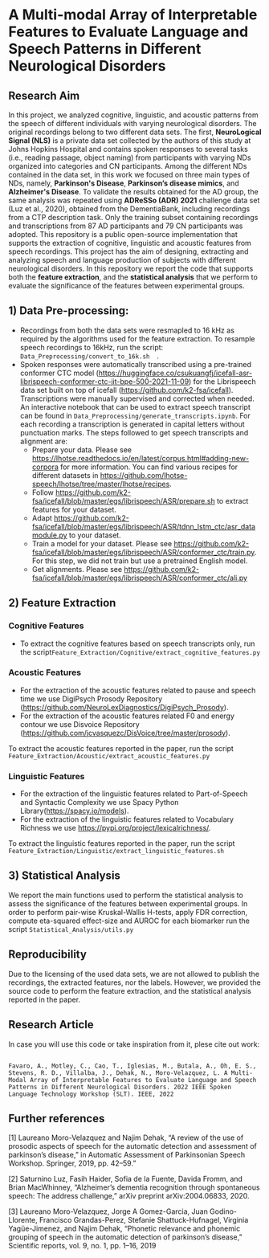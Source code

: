 # A Multi-modal Array of Interpretable Features to Evaluate Language and Speech Patterns in Different Neurological Disorders

## Research Aim 
In this project, we analyzed cognitive, linguistic, and acoustic patterns from the speech of different individuals with varying neurological disorders. 
The original recordings belong to two different data sets. The first, **NeuroLogical Signal (NLS)** is a private data set collected by
the authors of this study at Johns Hopkins Hospital and contains spoken responses to several tasks (i.e., reading passage,
object naming) from participants with varying NDs organized into categories and CN participants. Among the different NDs contained in the data
set, in this work we focused on three main types of NDs, namely, **Parkinson's Disease**, **Parkinson’s disease mimics**, and **Alzheimer's Disease**.
To validate the results obtained for the  AD group, the same analysis was repeated using **ADReSSo
(ADR) 2021** challenge data set (Luz et al., 2020), obtained from the DementiaBank, including recordings from a CTP description
task. Only the training subset containing recordings and transcriptions from 87 AD participants and 79 CN participants
was adopted. This repository is a public open-source implementation that supports the extraction of cognitive, linguistic and acoustic features from speech recordings. This project has the aim of designing, extracting and analyzing speech and language production of subjects with different neurological disorders. 
In this repository we report the code that supports both the **feature extraction**, and the **statistical analysis** that we perform to evaluate the significance of the features between experimental groups.

## 1) Data Pre-processing:

* Recordings from both the data sets were resmapled to 16 kHz as required by the algorithms used for the feature extraction. To resample speech recordings to 16kHz, run the script: 
```   Data_Preprocessing/convert_to_16k.sh   ```.
* Spoken responses were automatically transcribed using a pre-trained conformer CTC  model (https://huggingface.co/csukuangfj/icefall-asr-librispeech-conformer-ctc-jit-bpe-500-2021-11-09) for the Librispeech data set built on top of icefall (https://github.com/k2-fsa/icefall). Transcriptions were manually supervised and corrected when needed. An interactive notebook that can be used to extract speech transcript can be found in ```Data_Preprocessing/generate_transcripts.ipynb```.
For each recording a transcription is generated in capital letters without punctuation marks. The steps followed to get speech transcripts and alignment are: 
  * Prepare your data. Please see https://lhotse.readthedocs.io/en/latest/corpus.html#adding-new-corpora for more information. You can find various recipes for different datasets in https://github.com/lhotse-speech/lhotse/tree/master/lhotse/recipes. 
  * Follow https://github.com/k2-fsa/icefall/blob/master/egs/librispeech/ASR/prepare.sh to extract features for your dataset. 
  * Adapt https://github.com/k2-fsa/icefall/blob/master/egs/librispeech/ASR/tdnn_lstm_ctc/asr_datamodule.py to your dataset. 
  * Train a model for your dataset. Please see https://github.com/k2-fsa/icefall/blob/master/egs/librispeech/ASR/conformer_ctc/train.py. For this step, we did not train but use a pretrained English model.
  * Get alignments. Please see https://github.com/k2-fsa/icefall/blob/master/egs/librispeech/ASR/conformer_ctc/ali.py

## 2) Feature Extraction 

### Cognitive Features

* To extract the cognitive features based on speech transcripts only, run the script```Feature_Extraction/Cognitive/extract_cognitive_features.py```

### Acoustic Features

* For the extraction of the acoustic features related to pause and speech time we use DigiPsych Prosody Repository (<https://github.com/NeuroLexDiagnostics/DigiPsych_Prosody>).
* For the extraction of the acoustic features related F0 and energy contour we use Disvoice Repository (<https://github.com/jcvasquezc/DisVoice/tree/master/prosody>).

To extract the acoustic features reported in the paper, run the script ```Feature_Extraction/Acoustic/extract_acoustic_features.py```


### Linguistic Features

* For the extraction of the linguistic features related to Part-of-Speech and Syntactic Complexity we use Spacy Python Library(<https://spacy.io/models>).
* For the extraction of the linguistic features related to Vocabulary Richness we use <https://pypi.org/project/lexicalrichness/>. 

To extract the linguistic features reported in the paper, run the script ```Feature_Extraction/Linguistic/extract_linguistic_features.sh```

## 3) Statistical Analysis 

We report the main functions used to perform the statistical analysis to assess the significance of the features between experimental groups. 
In order to perform pair-wise Kruskal-Wallis H-tests, apply FDR correction, compute eta-squared effect-size and AUROC for each biomarker run the script ```Statistical_Analysis/utils.py```

## Reproducibility

Due to the licensing of the used data sets, we are not allowed to publish the recordings, the extracted features, nor the labels. However, we provided the source code to perform the feature extraction, and the statistical analysis reported in the paper.

## Research Article

In case you will use this code or take inspiration from it, plese cite out work: 
```

Favaro, A., Motley, C., Cao, T., Iglesias, M., Butala, A., Oh, E. S., Stevens, R. D., Villalba, J., Dehak, N., Moro-Velazquez, L. A Multi-Modal Array of Interpretable Features to Evaluate Language and Speech Patterns in Different Neurological Disorders. 2022 IEEE Spoken Language Technology Workshop (SLT). IEEE, 2022

```

## Further references 

[1] Laureano Moro-Velazquez and Najim Dehak, “A review of the use of prosodic aspects of speech for the automatic detection and assessment of parkinson’s disease,” in Automatic Assessment of Parkinsonian Speech Workshop. Springer, 2019, pp. 42–59.”​

[2] Saturnino Luz, Fasih Haider, Sofia de la Fuente, Davida Fromm, and Brian MacWhinney, “Alzheimer’s dementia recognition through spontaneous speech: The address challenge,” arXiv preprint arXiv:2004.06833, 2020. ​

[3] Laureano Moro-Velazquez, Jorge A Gomez-Garcia, Juan Godino-Llorente, Francisco Grandas-Perez, Stefanie Shattuck-Hufnagel, Virginia Yagüe-Jimenez, and Najim Dehak, “Phonetic relevance and phonemic grouping of speech in the automatic detection of parkinson’s disease,” Scientific reports, vol. 9, no. 1, pp. 1–16, 2019​
​